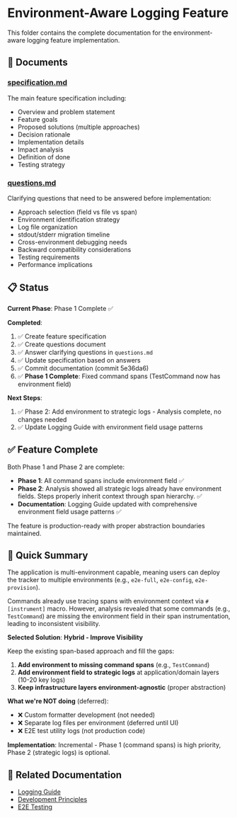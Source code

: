# Environment-Aware Logging Feature

This folder contains the complete documentation for the environment-aware logging feature implementation.

## 📄 Documents

### [specification.md](./specification.md)

The main feature specification including:

- Overview and problem statement
- Feature goals
- Proposed solutions (multiple approaches)
- Decision rationale
- Implementation details
- Impact analysis
- Definition of done
- Testing strategy

### [questions.md](./questions.md)

Clarifying questions that need to be answered before implementation:

- Approach selection (field vs file vs span)
- Environment identification strategy
- Log file organization
- stdout/stderr migration timeline
- Cross-environment debugging needs
- Backward compatibility considerations
- Testing requirements
- Performance implications

## 📋 Status

**Current Phase**: Phase 1 Complete ✅

**Completed**:

1. ✅ Create feature specification
2. ✅ Create questions document
3. ✅ Answer clarifying questions in `questions.md`
4. ✅ Update specification based on answers
5. ✅ Commit documentation (commit 5e36da6)
6. ✅ **Phase 1 Complete**: Fixed command spans (TestCommand now has environment field)

**Next Steps**:

1. ✅ Phase 2: Add environment to strategic logs - Analysis complete, no changes needed
2. ✅ Update Logging Guide with environment field usage patterns

## ✅ Feature Complete

Both Phase 1 and Phase 2 are complete:

- **Phase 1**: All command spans include environment field ✅
- **Phase 2**: Analysis showed all strategic logs already have environment fields. Steps properly inherit context through span hierarchy. ✅
- **Documentation**: Logging Guide updated with comprehensive environment field usage patterns ✅

The feature is production-ready with proper abstraction boundaries maintained.

## 🎯 Quick Summary

The application is multi-environment capable, meaning users can deploy the tracker to multiple environments (e.g., `e2e-full`, `e2e-config`, `e2e-provision`).

Commands already use tracing spans with environment context via `#[instrument]` macro. However, analysis revealed that some commands (e.g., `TestCommand`) are missing the environment field in their span instrumentation, leading to inconsistent visibility.

**Selected Solution**: **Hybrid - Improve Visibility**

Keep the existing span-based approach and fill the gaps:

1. **Add environment to missing command spans** (e.g., `TestCommand`)
2. **Add environment field to strategic logs** at application/domain layers (10-20 key logs)
3. **Keep infrastructure layers environment-agnostic** (proper abstraction)

**What we're NOT doing** (deferred):

- ❌ Custom formatter development (not needed)
- ❌ Separate log files per environment (deferred until UI)
- ❌ E2E test utility logs (not production code)

**Implementation**: Incremental - Phase 1 (command spans) is high priority, Phase 2 (strategic logs) is optional.

## 🔗 Related Documentation

- [Logging Guide](../../contributing/logging-guide.md)
- [Development Principles](../../development-principles.md)
- [E2E Testing](../../e2e-testing.md)
